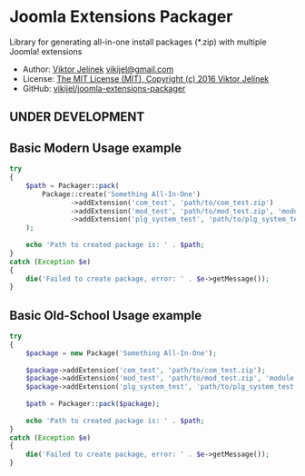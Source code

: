 #   Joomla Extensions Packager
Library for generating all-in-one install packages (*.zip) with multiple Joomla! extensions

-   Author: [Viktor Jelínek](http://www.vikijel.cz) <vikijel@gmail.com>
-   License: [The MIT License (MIT), Copyright (c) 2016 Viktor Jelínek](LICENSE.txt)
-   GitHub: [vikijel/joomla-extensions-packager](https://github.com/vikijel/joomla-extensions-packager)

##  UNDER DEVELOPMENT

##  Basic Modern Usage example

```php
try
{
	$path = Packager::pack(
		Package::create('Something All-In-One')
		       ->addExtension('com_test', 'path/to/com_test.zip')
		       ->addExtension('mod_test', 'path/to/mod_test.zip', 'module', 'site')
		       ->addExtension('plg_system_test', 'path/to/plg_system_test.zip', 'plugin', null, 'system')
	);
	
	echo 'Path to created package is: ' . $path;
}
catch (Exception $e)
{
	die('Failed to create package, error: ' . $e->getMessage());
}
```

##  Basic Old-School Usage example

```php
try
{
	$package = new Package('Something All-In-One');
	
	$package->addExtension('com_test', 'path/to/com_test.zip');
	$package->addExtension('mod_test', 'path/to/mod_test.zip', 'module', 'site');
	$package->addExtension('plg_system_test', 'path/to/plg_system_test.zip', 'plugin', null, 'system');
	
	$path = Packager::pack($package);
	
	echo 'Path to created package is: ' . $path;
}
catch (Exception $e)
{
	die('Failed to create package, error: ' . $e->getMessage());
}
```
